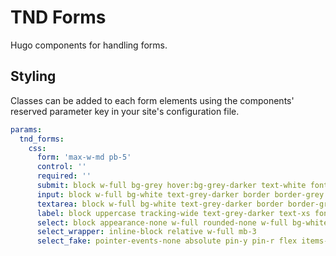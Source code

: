 # TND Forms

Hugo components for handling forms.

## Styling

Classes can be added to each form elements using the components' reserved parameter key in your site's configuration file.

```yaml
params:
  tnd_forms:
    css:
      form: 'max-w-md pb-5'
      control: ''
      required: ''
      submit: block w-full bg-grey hover:bg-grey-darker text-white font-bold py-3 px-4 focus:outline-none focus:shadow-outline
      input: block w-full bg-white text-grey-darker border border-grey py-3 px-4 mb-3 leading-tight focus:outline-none
      textarea: block w-full bg-white text-grey-darker border border-grey py-3 px-4 mb-3 leading-tight focus:outline-none h-48
      label: block uppercase tracking-wide text-grey-darker text-xs font-bold mb-2
      select: block appearance-none w-full rounded-none w-full bg-white text-grey-darker border border-grey py-3 px-4 leading-tight focus:outline-none focus:outline-none focus:shadow-outline
      select_wrapper: inline-block relative w-full mb-3
      select_fake: pointer-events-none absolute pin-y pin-r flex items-center px-2 text-grey-darker
```
